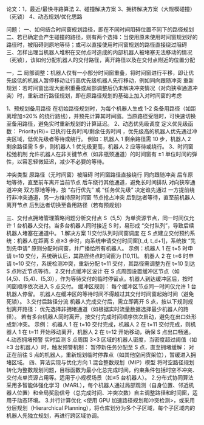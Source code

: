 论文：1，最近/最快寻路算法 2、碰撞解决方案 3、拥挤解决方案（大规模碰撞）（死锁）
4、动态规划/优化思路





问题：
一、如何结合时间窗规划路径，即在不同时间阻碍位置不同下的路径规划
二、若已确定会产生碰撞的路径，则有两个选择：当使用原未使用时间窗规划好的路径时，被阻碍则原地等待；或可以直接使用时间窗规划的路径直接绕过阻碍
三、怎样出理当机器人堆积在交付点时造成的内部机器人被堵塞无法移动的情况（死锁），该如何分配机器人的交付路径，离开路径以及在交付点附近的位置分配


一，二
局部调整：机器人仅有一小部分时间窗重叠，将时间窗进行平移，即让优先级低的机器人暂停移动让行高优先级机器人先行移动，例如同向跟随冲突
重新规划：若时间窗出现大面积重叠或局部调整后仍未解决冲突情况（对向狭窄通道冲突）时，重新进行路径规划，即在原路径规划的基础上加入对时间窗的考虑


1、预规划备用路径
在初始路径规划时，为每个机器人生成 1-2 条备用路径（如距离增加≤20% 的绕行路线），并预先计算其时间窗。当原路径受阻时，可快速切换至备用路径，避免实时重新规划的计算延迟。
2、动态优先级调度
定义优先级函数：
Priority(Ri)= 已执行任务时间/剩余任务时间 ，优先级高的机器人优先通过冲突区域，低优先级者等待或绕行。
例如：机器人 1 剩余路径需 10 步，机器人 2 剩余路径需 5 步，则机器人 1 优先级更高，机器人 2 应等待或绕行。
3、时间窗松弛机制
允许机器人在非关键节点（如非瓶颈通道）的时间窗有 ±1 单位时间的弹性，以容忍轻微延迟，减少不必要的等待。













冲突类型	原路径（无时间窗）被阻碍	时间窗路径直接绕行
同向跟随冲突	后车原地等待，直至前车离开当前节点	后车绕行其他通道，避免长时间排队
对向狭窄通道冲突	双方原地等待，按 “右行优先” 或 “任务优先级” 决定谁先通过	一方提前绕行非冲突通道，另一方维持原时间窗
节点抢占冲突	后到达者等待，直至前机器人离开节点	后到达者切换至备用路径（若有预规划）


三、交付点拥堵管理策略问题分析交付点 
    S（5,5）为单资源节点，同一时间仅允许 1 台机器人交付。当多台机器人同时接近 S 时，易形成 “交付队列”，导致后续机器人堵塞在通道中。
    1.解决方案
        1)交付队列时间窗调度
        在 S 点建立交付预约系统：机器人在距离 S 点≥3 步时，向系统申请交付时间窗[t_d, t_d+1]，系统按 “先到先申请” 原则分配时间窗，并广播给所有机器人。
            示例：机器人 1 在 t=5 时申请 t=10 交付，系统确认后，其路径终点时间窗为 [10,11]。
            机器人 2 在 t=6 时申请 t=10 交付，系统检测冲突，重新分配 t=11 交付，其路径需调整为在 t=10 到达 S 点附近节点等待。
    2.交付点缓冲区设计
        在 S 点周围设置缓冲区节点（如 (4,5)、(5,4)、(5,3)），作为等待交付的临时停留点。机器人到达缓冲区后，按时间窗顺序依次进入 S 点交付。
        缓冲区规则：
            每个缓冲区节点同一时间仅允许 1 台机器人停留。
            机器人在缓冲区的等待时间不得超过其交付时间窗起始时间（避免死锁）。
    3.交付后路径分流
        机器人完成交付后，需立即离开 S 点，按以下规则规划离开路径：
            优先选择非拥堵通道（如根据实时流量数据选择最少机器人的路径）。
            若有多台机器人同时离开，按交付完成时间顺序依次启动，避免在出口处形成新冲突。
            示例：
                机器人 1 在 t=10 交付完成，机器人 2 在 t=11 交付完成，则机器人 1 在 t=11 开始移动离开，机器人 2 在 t=12 开始移动，确保 S 点出口畅通。
    4.动态拥堵预警
        实时监测 S 点周围 3×3 区域的机器人密度，当密度超过阈值（如≥3 台机器人）时，触发预警机制：
            暂停新任务分配至 S 点，直至拥堵缓解；
            对正在前往 S 点的机器人，重新规划临时停靠点（如其他空闲货架位），暂缓进入拥堵区域。
四、算法实现与优化方向
    1.混合整数规划（MIP）模型
        将时空路径规划转化为整数规划问题，目标函数为最小化总完成时间，约束条件包括时空不冲突、交付点单资源占用等。适用于小规模场景（如≤5 台机器人）。
    2.分布式协同算法
        采用多智能体强化学习（MARL），每个机器人通过局部观测（自身位置、邻近机器人位置）和全局奖励信号（总完成时间、冲突次数）自主调整路径和时间窗，适用于动态环境。
    3.并行计算优化
        <使用 GPU 加速路径规划和冲突检测>，或采用分层规划（Hierarchical Planning），将仓库划分为多个子区域，每个子区域内的机器人先独立规划，再进行跨区域协调。